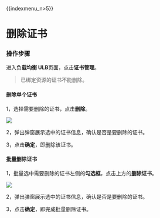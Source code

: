{{indexmenu_n>5}}

# 删除证书

### 操作步骤

进入负**载均衡 ULB**页面，点击**证书管理**。

> 已绑定资源的证书不能删除。


#### 删除单个证书

1，选择需要删除的证书，点击**删除**。

![](https://static.ucloud.cn/f9f7fd7a207b49df921589218afdf92b.png)

2，弹出弹窗展示选中的证书信息，确认是否是要删除的证书。

3，点击**确定**，即删除该证书。

#### 批量删除证书

1，批量选中需要删除的证书左侧的**勾选框**，点击上方的**删除证书**。

![](https://static.ucloud.cn/47ded90438b64927b459ed6f2642a869.png)


2，弹出弹窗展示选中的证书信息，确认是否是要删除的证书。

3，点击**确定**，即完成批量删除证书。


